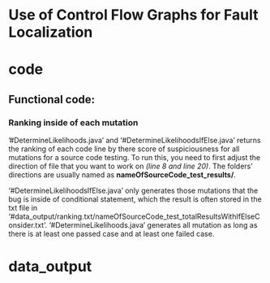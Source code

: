 # Use of Control Flow Graphs for Fault Localization

# code
## Functional code: 
### Ranking inside of each mutation
’#DetermineLikelihoods.java’ and ‘#DetermineLikelihoodsIfElse.java’ returns the ranking of each code line by there score of suspiciousness for all mutations for a source code testing. To run this, you need to first adjust the direction of file that you want to work on _(line 8 and line 20)_. The folders’ directions are usually named as **nameOfSourceCode_test_results/**. 

‘#DetermineLikelihoodsIfElse.java’ only generates those mutations that the bug is inside of conditional statement, which the result is often stored in the txt file in ‘#data_output/ranking.txt/nameOfSourceCode_test_totalResultsWithIfElseConsider.txt’. ‘#DetermineLikelihoods.java’ generates all mutation as long as there is at least one passed case and at least one failed case.

# data_output
